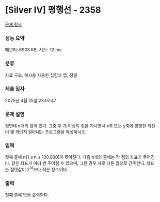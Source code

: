 # [Silver IV] 평행선 - 2358 

[문제 링크](https://www.acmicpc.net/problem/2358) 

### 성능 요약

메모리: 6908 KB, 시간: 72 ms

### 분류

자료 구조, 해시를 사용한 집합과 맵, 정렬

### 제출 일자

2025년 4월 25일 23:07:47

### 문제 설명

<p>평면에 n개의 점이 있다. 그중 두 개 이상의 점을 지나면서 x축 또는 y축에 평행한 직선이 몇 개인지 알아내는 프로그램을 작성하시오.</p>

### 입력 

 <p>첫째 줄에 n(1 ≤ n ≤ 100,000)이 주어진다. 다음 n개의 줄에는 각 점의 좌표가 주어진다. 같은 좌표가 여러 번 주어질 수 있으며, 그런 경우 서로 다른 점으로 간주한다. 좌표는 절댓값이 2<sup>31</sup>보다 작은 정수이다.</p>

### 출력 

 <p>첫째 줄에 답을 출력한다.</p>

